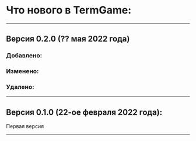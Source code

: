 # Что нового в TermGame:

---
## Версия 0.2.0 (?? мая 2022 года)
### Добавлено:

### Изменено:

### Удалено:

---

## Версия 0.1.0 (22-ое февраля 2022 года):
Первая версия

---
